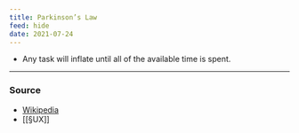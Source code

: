 ```yaml
---
title: Parkinson’s Law
feed: hide
date: 2021-07-24
---
```


- Any task will inflate until all of the available time is spent.

--- 

### Source
- [Wikipedia](https://en.wikipedia.org/wiki/Parkinson%27s_law)
- [[§UX]]